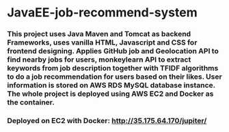 # JavaEE-job-recommend-system
### This project uses Java Maven and Tomcat as backend Frameworks, uses vanilla HTML, Javascript and CSS for frontend designing. Applies GitHub job and Geolocation API to find nearby jobs for users, monkeylearn API to extract keywords from job description together with TFIDF algorithms to do a job recommendation for users based on their likes. User information is stored on AWS RDS MySQL database instance. The whole project is deployed using AWS EC2 and Docker as the container.

### Deployed on EC2 with Docker: http://35.175.64.170/jupiter/

         
